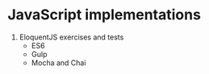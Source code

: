 # JavaScript implementations

1. EloquentJS exercises and tests
    * ES6
    * Gulp
    * Mocha and Chai

